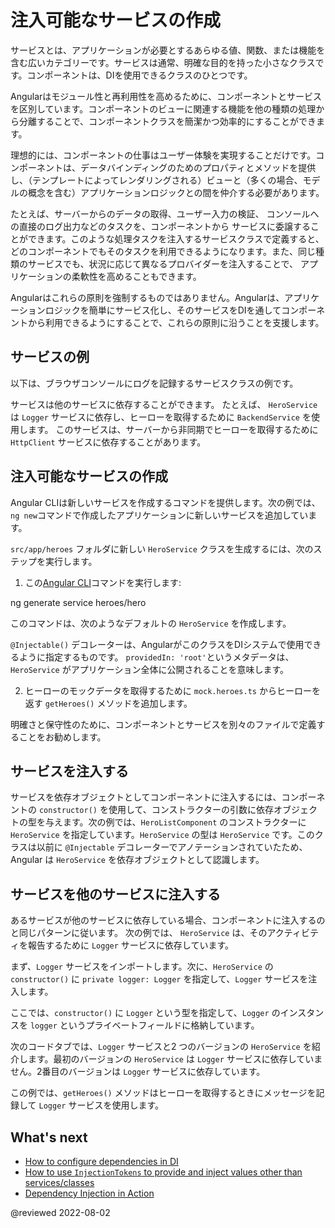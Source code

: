 # 注入可能なサービスの作成

サービスとは、アプリケーションが必要とするあらゆる値、関数、または機能を含む広いカテゴリーです。サービスは通常、明確な目的を持った小さなクラスです。コンポーネントは、DIを使用できるクラスのひとつです。

Angularはモジュール性と再利用性を高めるために、コンポーネントとサービスを区別しています。コンポーネントのビューに関連する機能を他の種類の処理から分離することで、コンポーネントクラスを簡潔かつ効率的にすることができます。

理想的には、コンポーネントの仕事はユーザー体験を実現することだけです。コンポーネントは、データバインディングのためのプロパティとメソッドを提供し、（テンプレートによってレンダリングされる）ビューと（多くの場合、モデルの概念を含む）アプリケーションロジックとの間を仲介する必要があります。

たとえば、サーバーからのデータの取得、ユーザー入力の検証、 コンソールへの直接のログ出力などのタスクを、コンポーネントから サービスに委譲することができます。このような処理タスクを注入するサービスクラスで定義すると、 どのコンポーネントでもそのタスクを利用できるようになります。また、同じ種類のサービスでも、状況に応じて異なるプロバイダーを注入することで、 アプリケーションの柔軟性を高めることもできます。

Angularはこれらの原則を強制するものではありません。Angularは、アプリケーションロジックを簡単にサービス化し、そのサービスをDIを通してコンポーネントから利用できるようにすることで、これらの原則に沿うことを支援します。

## サービスの例

以下は、ブラウザコンソールにログを記録するサービスクラスの例です。

<code-example header="src/app/logger.service.ts (class)" path="architecture/src/app/logger.service.ts" region="class"></code-example>

サービスは他のサービスに依存することができます。
たとえば、 `HeroService` は `Logger` サービスに依存し、ヒーローを取得するために `BackendService` を使用します。
このサービスは、サーバーから非同期でヒーローを取得するために `HttpClient` サービスに依存することがあります。

<code-example header="src/app/hero.service.ts (class)" path="architecture/src/app/hero.service.ts" region="class"></code-example>

## 注入可能なサービスの作成

Angular CLIは新しいサービスを作成するコマンドを提供します。次の例では、`ng new`コマンドで作成したアプリケーションに新しいサービスを追加しています。

`src/app/heroes` フォルダに新しい `HeroService` クラスを生成するには、次のステップを実行します。

1. この[Angular CLI](cli)コマンドを実行します:

<code-example language="sh">
ng generate service heroes/hero
</code-example>

このコマンドは、次のようなデフォルトの `HeroService` を作成します。

<code-example path="dependency-injection/src/app/heroes/hero.service.0.ts" header="src/app/heroes/hero.service.ts (CLI-generated)">
</code-example>

`@Injectable()` デコレーターは、AngularがこのクラスをDIシステムで使用できるように指定するものです。
`providedIn: 'root'`というメタデータは、`HeroService` がアプリケーション全体に公開されることを意味します。

2. ヒーローのモックデータを取得するために `mock.heroes.ts` からヒーローを返す `getHeroes()` メソッドを追加します。

<code-example path="dependency-injection/src/app/heroes/hero.service.3.ts" header="src/app/heroes/hero.service.ts">
</code-example>

明確さと保守性のために、コンポーネントとサービスを別々のファイルで定義することをお勧めします。

## サービスを注入する

サービスを依存オブジェクトとしてコンポーネントに注入するには、コンポーネントの `constructor()` を使用して、コンストラクターの引数に依存オブジェクトの型を与えます。次の例では、`HeroListComponent` のコンストラクターに `HeroService` を指定しています。`HeroService` の型は `HeroService` です。このクラスは以前に `@Injectable` デコレーターでアノテーションされていたため、Angular は `HeroService` を依存オブジェクトとして認識します。

<code-example header="src/app/heroes/hero-list.component (constructor signature)" path="dependency-injection/src/app/heroes/hero-list.component.ts"
region="ctor-signature">
</code-example>

## サービスを他のサービスに注入する

あるサービスが他のサービスに依存している場合、コンポーネントに注入するのと同じパターンに従います。
次の例では、 `HeroService` は、そのアクティビティを報告するために `Logger` サービスに依存しています。

まず、`Logger` サービスをインポートします。次に、`HeroService` の `constructor()` に `private logger: Logger` を指定して、`Logger` サービスを注入します。 

ここでは、`constructor()` に `Logger` という型を指定して、`Logger` のインスタンスを `logger` というプライベートフィールドに格納しています。

次のコードタブでは、`Logger` サービスと2 つのバージョンの `HeroService` を紹介します。最初のバージョンの `HeroService` は `Logger` サービスに依存していません。2番目のバージョンは `Logger` サービスに依存しています。

<code-tabs>

  <code-pane header="src/app/heroes/hero.service (v2)" path="dependency-injection/src/app/heroes/hero.service.2.ts">
  </code-pane>

  <code-pane header="src/app/heroes/hero.service (v1)" path="dependency-injection/src/app/heroes/hero.service.1.ts">
  </code-pane>

  <code-pane header="src/app/logger.service"
  path="dependency-injection/src/app/logger.service.ts">
  </code-pane>

</code-tabs>

この例では、`getHeroes()` メソッドはヒーローを取得するときにメッセージを記録して `Logger` サービスを使用します。

## What's next

* [How to configure dependencies in DI](guide/dependency-injection-providers)
* [How to use `InjectionTokens` to provide and inject values other than services/classes](guide/dependency-injection-providers#configuring-dependency-providers)
* [Dependency Injection in Action](guide/dependency-injection-in-action)

@reviewed 2022-08-02